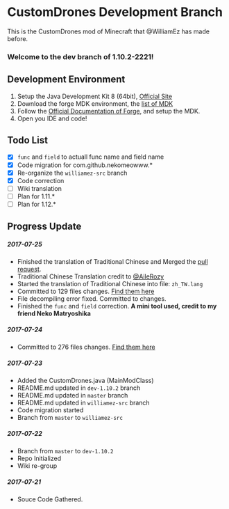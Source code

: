# CustomDrones Development Branch
This is the CustomDrones mod of Minecraft that @WilliamEz has made before.

### Welcome to the dev branch of 1.10.2-2221!

## Development Environment

1. Setup the Java Development Kit 8 (64bit), [Official Site](http://www.oracle.com/technetwork/java/javase/downloads/jdk8-downloads-2133151.html)    
2. Download the forge MDK environment, the [list of MDK](https://files.minecraftforge.net/)
3. Follow the [Official Documentation of Forge](https://mcforge.readthedocs.io/en/latest/gettingstarted/), and setup the MDK.
4. Open you IDE and code!

## Todo List
- [x] ```func``` and ```field``` to actuall func name and field name
- [x] Code migration for com.github.nekomeowww.\*   
- [x] Re-organize the ```williamez-src``` branch
- [x] Code correction
- [ ] Wiki translation
- [ ] Plan for 1.11.\*
- [ ] Plan for 1.12.\*

## Progress Update

##### 2017-07-25
- Finished the translation of Traditional Chinese and Merged the [pull request](https://github.com/nekomeowww/CustomDrones/pull/1).
- Traditional Chinese Translation credit to [@AileRozy](https://github.com/AileRozy)
- Started the translation of Traditional Chinese into file: ```zh_TW.lang```
- Committed to 129 files changes. [Find them here](https://github.com/nekomeowww/CustomDrones/commits/dev-1.10.2)
- File decompiling error fixed. Committed to changes.
- Finished the ```func``` and ```field``` correction. __A mini tool used, credit to my friend Neko Matryoshika__

##### 2017-07-24
- Committed to 276 files changes. [Find them here](https://github.com/nekomeowww/CustomDrones/commits/dev-1.10.2)

##### 2017-07-23
- Added the CustomDrones.java (MainModClass)
- README.md updated in ```dev-1.10.2``` branch
- README.md updated in ```master``` branch
- README.md updated in ```williamez-src``` branch
- Code migration started
- Branch from ```master``` to ```williamez-src```

##### 2017-07-22
- Branch from ```master``` to ```dev-1.10.2```
- Repo Initialized
- Wiki re-group

##### 2017-07-21    
- Souce Code Gathered.
